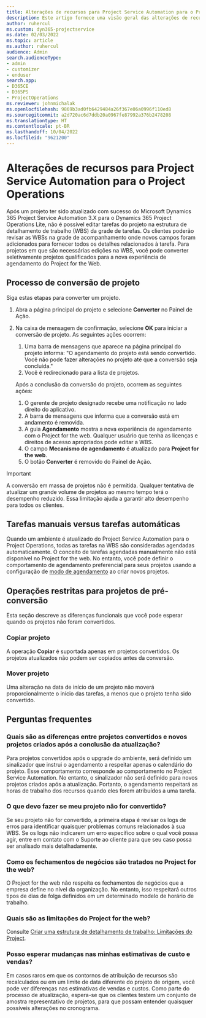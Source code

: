 ```yaml
---
title: Alterações de recursos para Project Service Automation para o Project Operations
description: Este artigo fornece uma visão geral das alterações de recursos do Project Service Automation para o Microsoft Dynamics 365 Project Service Automation para o Dynamics 365 Project Operations.
author: ruhercul
ms.custom: dyn365-projectservice
ms.date: 02/03/2022
ms.topic: article
ms.author: ruhercul
audience: Admin
search.audienceType:
- admin
- customizer
- enduser
search.app:
- D365CE
- D365PS
- ProjectOperations
ms.reviewer: johnmichalak
ms.openlocfilehash: 9869b3ad0fb6429484a26f367e06a0996f110ed8
ms.sourcegitcommit: a2d720ac6d7ddb20a0967fe87992a376b2478208
ms.translationtype: HT
ms.contentlocale: pt-BR
ms.lasthandoff: 10/04/2022
ms.locfileid: "9621200"
---
```

# <a name="feature-changes-for-project-service-automation-to-project-operations"></a>Alterações de recursos para Project Service Automation para o Project Operations

Após um projeto ter sido atualizado com sucesso do Microsoft Dynamics 365 Project Service Automation 3.X para o Dynamics 365 Project Operations Lite, não é possível editar tarefas do projeto na estrutura de detalhamento de trabalho (WBS) da grade de tarefas. Os clientes poderão revisar as WBSs na grade de acompanhamento onde novos campos foram adicionados para fornecer todos os detalhes relacionados à tarefa. Para projetos em que são necessárias edições na WBS, você pode converter seletivamente projetos qualificados para a nova experiência de agendamento do Project for the Web.

## <a name="project-conversion-process"></a>Processo de conversão de projeto

Siga estas etapas para converter um projeto.

1. Abra a página principal do projeto e selecione **Converter** no Painel de Ação.
1. Na caixa de mensagem de confirmação, selecione **OK** para iniciar a conversão de projeto. As seguintes ações ocorrem:

    1. Uma barra de mensagens que aparece na página principal do projeto informa: "O agendamento do projeto está sendo convertido. Você não pode fazer alterações no projeto até que a conversão seja concluída."
    1. Você é redirecionado para a lista de projetos.

    Após a conclusão da conversão do projeto, ocorrem as seguintes ações:

    1. O gerente de projeto designado recebe uma notificação no lado direito do aplicativo.
    1. A barra de mensagens que informa que a conversão está em andamento é removida.
    1. A guia **Agendamento** mostra a nova experiência de agendamento com o Project for the web. Qualquer usuário que tenha as licenças e direitos de acesso apropriados pode editar a WBS.
    1. O campo **Mecanismo de agendamento** é atualizado para **Project for the web**.
    1. O botão **Converter** é removido do Painel de Ação.

> [!IMPORTANT]
> A conversão em massa de projetos não é permitida. Qualquer tentativa de atualizar um grande volume de projetos ao mesmo tempo terá o desempenho reduzido. Essa limitação ajuda a garantir alto desempenho para todos os clientes.

## <a name="manual-tasks-vs-automatic-tasks"></a>Tarefas manuais versus tarefas automáticas

Quando um ambiente é atualizado do Project Service Automation para o Project Operations, todas as tarefas na WBS são consideradas agendadas automaticamente. O conceito de tarefas agendadas manualmente não está disponível no Project for the web. No entanto, você pode definir o comportamento de agendamento preferencial para seus projetos usando a configuração de [modo de agendamento](/project-management/scheduling-modes.md) ao criar novos projetos.

## <a name="restricted-operations-for-pre-conversion-projects"></a>Operações restritas para projetos de pré-conversão

Esta seção descreve as diferenças funcionais que você pode esperar quando os projetos não foram convertidos.

### <a name="copy-project"></a>Copiar projeto

A operação **Copiar** é suportada apenas em projetos convertidos. Os projetos atualizados não podem ser copiados antes da conversão.

### <a name="move-project"></a>Mover projeto

Uma alteração na data de início de um projeto não moverá proporcionalmente o início das tarefas, a menos que o projeto tenha sido convertido.

## <a name="frequently-asked-questions"></a>Perguntas frequentes

### <a name="what-are-the-differences-between-converted-projects-and-new-projects-that-are-created-after-the-upgrade-has-been-completed"></a>Quais são as diferenças entre projetos convertidos e novos projetos criados após a conclusão da atualização?

Para projetos convertidos após o upgrade do ambiente, será definido um sinalizador que instrui o agendamento a respeitar apenas o calendário do projeto. Esse comportamento corresponde ao comportamento no Project Service Automation. No entanto, o sinalizador não será definido para novos projetos criados após a atualização. Portanto, o agendamento respeitará as horas de trabalho dos recursos quando eles forem atribuídos a uma tarefa.

### <a name="what-should-i-do-if-my-project-fails-to-be-converted"></a>O que devo fazer se meu projeto não for convertido?

Se seu projeto não for convertido, a primeira etapa é revisar os logs de erros para identificar quaisquer problemas comuns relacionados à sua WBS. Se os logs não indicarem um erro específico sobre o qual você possa agir, entre em contato com o Suporte ao cliente para que seu caso possa ser analisado mais detalhadamente.

### <a name="how-are-business-closures-handled-in-project-for-the-web"></a>Como os fechamentos de negócios são tratados no Project for the web?

O Project for the web não respeita os fechamentos de negócios que a empresa define no nível da organização. No entanto, isso respeitará outros tipos de dias de folga definidos em um determinado modelo de horário de trabalho.

### <a name="what-are-the-limitations-of-project-for-the-web"></a>Quais são as limitações do Project for the web?

Consulte [Criar uma estrutura de detalhamento de trabalho: Limitações do Project](/project-management/create-wbs#project-limitations.md).

### <a name="can-i-expect-changes-to-my-cost-and-sales-estimates"></a>Posso esperar mudanças nas minhas estimativas de custo e vendas?

Em casos raros em que os contornos de atribuição de recursos são recalculados ou em um limite de data diferente do projeto de origem, você pode ver diferenças nas estimativas de vendas e custos. Como parte do processo de atualização, espera-se que os clientes testem um conjunto de amostra representativo de projetos, para que possam entender quaisquer possíveis alterações no cronograma.

